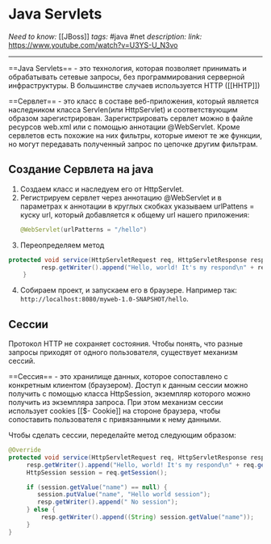 # Java Servlets
*Need to know:* [[JBoss]]
*tags:* #java #net 
*description:* 
*link:* https://www.youtube.com/watch?v=U3YS-U_N3vo

---
==Java Servlets== - это технология, которая позволяет принимать и обрабатывать сетевые запросы, без программирования серверной инфраструктуры. В большинстве случаев используется HTTP ([[HHTP]])

==Сервлет== - это класс в составе веб-приложения, который является наследником класса Servlen(или HttpServlet) и соответствующим образом зарегистрирован. Зарегистрировать сервлет можно в файле ресурсов web.xml или с помощью аннотации @WebServlet.
	Кроме сервлетов есть похожие на них фильтры, которые имеют те же функции, но могут передавать полученный запрос по цепочке другим фильтрам.
	
## Создание Сервлета на java
1. Создаем класс и наследуем его от HttpServlet.
2. Регистрируем сервлет через аннотацию @WebServlet и в параметрах к аннотации в круглых скобках указываем urlPattens = куску url, который добавляется к общему url нашего приложения:
	```java
	@WebServlet(urlPatterns = "/hello")
	
	```
3. Переопределяем метод 
```java
protected void service(HttpServletRequest req, HttpServletResponse resp) throws ServletException, IOException {
         resp.getWriter().append("Hello, world! It's my respond\n" + req.getMethod());
    }
``` 
4. Собираем проект, и запускаем его в браузере. Например так: `http://localhost:8080/myweb-1.0-SNAPSHOT/hello`.

## Сессии
Протокол HTTP не сохраняет состояния. Чтобы понять, что разные запросы приходят от одного пользователя, существует механизм сессий.

==Сессия== - это хранилище данных, которое сопоставлено с конкретным клиентом (браузером). Доступ к данным сессии можно получить с помощью класса HttpSession, экземпляр которого можно получить из экземпляра запроса. При этом механизм сессии использует cookies [[$- Cookie]] на стороне браузера, чтобы сопоставить пользователя с привязанными к нему данными.

Чтобы сделать сессии, переделайте метод следующим образом:
```java
@Override
protected void service(HttpServletRequest req, HttpServletResponse resp) throws ServletException, IOException {
	 resp.getWriter().append("Hello, world! It's my respond\n" + req.getMethod());
	 HttpSession session = req.getSession();

	 if (session.getValue("name") == null) {
		session.putValue("name", "Hello world session");
		resp.getWriter().append(" No session");
	 } else {
		 resp.getWriter().append((String) session.getValue("name"));
	 }
}
```